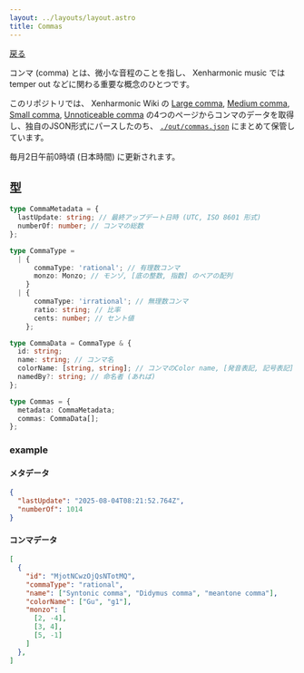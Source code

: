 ```yaml
---
layout: ../layouts/layout.astro
title: Commas
---
```



[戻る](https://tktb-tess.github.io)

コンマ (comma) とは、微小な音程のことを指し、 Xenharmonic music では temper out などに関わる重要な概念のひとつです。

このリポジトリでは、 Xenharmonic Wiki の [Large comma](https://en.xen.wiki/w/Large_comma), [Medium comma](https://en.xen.wiki/w/Medium_comma), [Small comma](https://en.xen.wiki/w/Small_comma), [Unnoticeable comma](https://en.xen.wiki/w/Unnoticeable_comma) の4つのページからコンマのデータを取得し、独自のJSON形式にパースしたのち、 [`./out/commas.json`](./out/commas.json) にまとめて保管しています。

毎月2日午前0時頃 (日本時間) に更新されます。

## 型

```ts
type CommaMetadata = {
  lastUpdate: string; // 最終アップデート日時 (UTC, ISO 8601 形式)
  numberOf: number; // コンマの総数
};

type CommaType =
  | {
      commaType: 'rational'; // 有理数コンマ
      monzo: Monzo; // モンゾ, [底の整数, 指数] のペアの配列
    }
  | {
      commaType: 'irrational'; // 無理数コンマ
      ratio: string; // 比率
      cents: number; // セント値
    };

type CommaData = CommaType & {
  id: string;
  name: string; // コンマ名
  colorName: [string, string]; // コンマのColor name, [発音表記, 記号表記]
  namedBy?: string; // 命名者 (あれば)
};

type Commas = {
  metadata: CommaMetadata;
  commas: CommaData[];
};
```

### example

#### メタデータ

```json
{
  "lastUpdate": "2025-08-04T08:21:52.764Z",
  "numberOf": 1014
}
```

#### コンマデータ

```json
[
  {
    "id": "MjotNCwzOjQsNTotMQ",
    "commaType": "rational",
    "name": ["Syntonic comma", "Didymus comma", "meantone comma"],
    "colorName": ["Gu", "g1"],
    "monzo": [
      [2, -4],
      [3, 4],
      [5, -1]
    ]
  },
]
```

